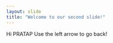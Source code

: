 ```yaml
---
layout: slide
title: "Welcome to our second slide!"
---
```

Hi PRATAP
Use the left arrow to go back!
